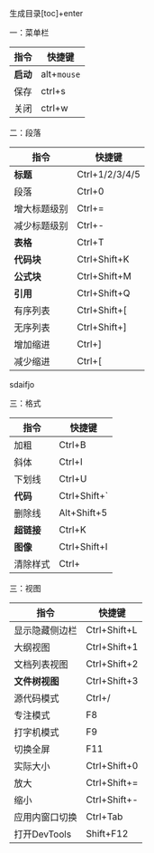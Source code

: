生成目录[toc]+enter

一：菜单栏

| 指令     | 快捷键      |
| -------- | ----------- |
| **启动** | alt+`mouse` |
| 保存     | ctrl+s      |
| 关闭     | ctrl+w      |



二：段落

| 指令         | 快捷键         |
| ------------ | -------------- |
| **标题**     | Ctrl+1/2/3/4/5 |
| 段落         | Ctrl+0         |
| 增大标题级别 | Ctrl+=         |
| 减少标题级别 | Ctrl+-         |
| **表格**     | Ctrl+T         |
| **代码块**   | Ctrl+Shift+K   |
| **公式块**   | Ctrl+Shift+M   |
| **引用**     | Ctrl+Shift+Q   |
| 有序列表     | Ctrl+Shift+[   |
| 无序列表     | Ctrl+Shift+]   |
| 增加缩进     | Ctrl+]         |
| 减少缩进     | Ctrl+[         |



sdaifjo

三：格式

| 指令       | 快捷键       |
| ---------- | ------------ |
| 加粗       | Ctrl+B       |
| 斜体       | Ctrl+I       |
| 下划线     | Ctrl+U       |
| **代码**   | Ctrl+Shift+` |
| 删除线     | Alt+Shift+5  |
| **超链接** | Ctrl+K       |
| **图像**   | Ctrl+Shift+I |
| 清除样式   | Ctrl+        |

三：视图

| 指令           | 快捷键       |
| -------------- | ------------ |
| 显示隐藏侧边栏 | Ctrl+Shift+L |
| 大纲视图       | Ctrl+Shift+1 |
| 文档列表视图   | Ctrl+Shift+2 |
| **文件树视图** | Ctrl+Shift+3 |
| 源代码模式     | Ctrl+/       |
| 专注模式       | F8           |
| 打字机模式     | F9           |
| 切换全屏       | F11          |
| 实际大小       | Ctrl+Shift+0 |
| 放大           | Ctrl+Shift+= |
| 缩小           | Ctrl+Shift+- |
| 应用内窗口切换 | Ctrl+Tab     |
| 打开DevTools   | Shift+F12    |

